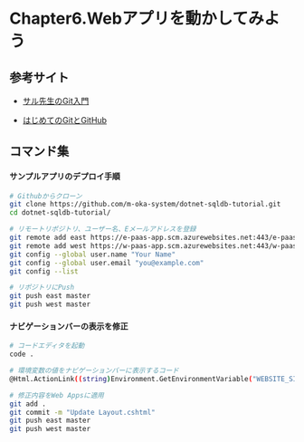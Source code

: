 # Chapter6.Webアプリを動かしてみよう

## 参考サイト

- [サル先生のGit入門](https://backlog.com/ja/git-tutorial/)

- [はじめてのGitとGitHub](https://www.udemy.com/course/intro_git/)

## コマンド集

#### サンプルアプリのデプロイ手順
```bash
# Githubからクローン
git clone https://github.com/m-oka-system/dotnet-sqldb-tutorial.git
cd dotnet-sqldb-tutorial/

# リモートリポジトリ、ユーザー名、Eメールアドレスを登録
git remote add east https://e-paas-app.scm.azurewebsites.net:443/e-paas-app.git
git remote add west https://w-paas-app.scm.azurewebsites.net:443/w-paas-app.git
git config --global user.name "Your Name"
git config --global user.email "you@example.com"
git config --list

# リポジトリにPush
git push east master
git push west master
```

#### ナビゲーションバーの表示を修正
```bash
# コードエディタを起動
code .

# 環境変数の値をナビゲーションバーに表示するコード
@Html.ActionLink((string)Environment.GetEnvironmentVariable("WEBSITE_SITE_NAME"), "Index", new { controller = "Todos" }, new { @class = "navbar-brand" })

# 修正内容をWeb Appsに適用
git add .
git commit -m "Update Layout.cshtml"
git push east master
git push west master
```
